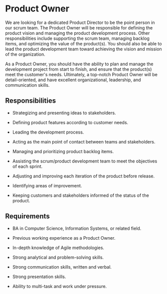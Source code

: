 # Product Owner

We are looking for a dedicated Product Director to be the point person in our scrum team. The Product Owner will be responsible for defining the product vision and managing the product development process. Other responsibilities include supporting the scrum team, managing backlog items, and optimizing the value of the product(s). You should also be able to lead the product development team toward achieving the vision and mission of the organization.

As a Product Owner, you should have the ability to plan and manage the development project from start to finish, and ensure that the product(s) meet the customer's needs. Ultimately, a top-notch Product Owner will be detail-oriented, and have excellent organizational, leadership, and communication skills.

## Responsibilities

* Strategizing and presenting ideas to stakeholders.

* Defining product features according to customer needs.

* Leading the development process.

* Acting as the main point of contact between teams and stakeholders.

* Managing and prioritizing product backlog items.

* Assisting the scrum/product development team to meet the objectives of each sprint.

* Adjusting and improving each iteration of the product before release.

* Identifying areas of improvement.

* Keeping customers and stakeholders informed of the status of the product.

## Requirements

* BA in Computer Science, Information Systems, or related field.

* Previous working experience as a Product Owner.

* In-depth knowledge of Agile methodologies.

* Strong analytical and problem-solving skills.

* Strong communication skills, written and verbal.

* Strong presentation skills.

* Ability to multi-task and work under pressure.

